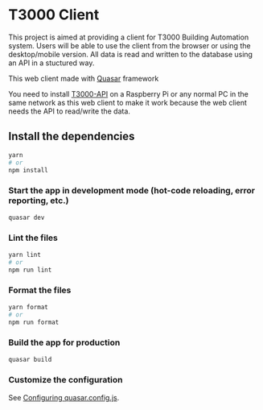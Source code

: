 # T3000 Client

This project is aimed at providing a client for T3000 Building Automation system. Users will be able to use the client from the browser or using the desktop/mobile version. All data is read and written to the database using an API in a stuctured way.

This web client made with [Quasar](https://quasar.dev/) framework

You need to install [T3000-API](https://github.com/temcocontrols/T3000-API-local-server-controller) on a Raspberry Pi or any normal PC in the same network as this web client to make it work because the web client needs the API to read/write the data.

## Install the dependencies

```bash
yarn
# or
npm install
```

### Start the app in development mode (hot-code reloading, error reporting, etc.)

```bash
quasar dev
```

### Lint the files

```bash
yarn lint
# or
npm run lint
```

### Format the files

```bash
yarn format
# or
npm run format
```

### Build the app for production

```bash
quasar build
```

### Customize the configuration

See [Configuring quasar.config.js](https://v2.quasar.dev/quasar-cli-vite/quasar-config-js).
